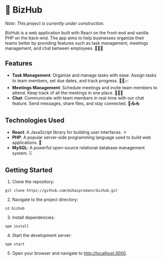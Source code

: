 # 🚀 BizHub

*Note: This project is currently under construction.*

BizHub is a web application built with React on the front-end and vanilla PHP on the back-end. The app aims to help businesses organize their teams better by providing features such as task management, meetings management, and chat between employees. 💼💬📅

## Features

- **Task Management**: Organize and manage tasks with ease. Assign tasks to team members, set due dates, and track progress. 📝🔧📈
- **Meetings Management**: Schedule meetings and invite team members to attend. Keep track of all the meetings in one place. 📅👥📝
- **Chat**: Communicate with team members in real-time with our chat feature. Send messages, share files, and stay connected. 💬📤📥

## Technologies Used

- **React**: A JavaScript library for building user interfaces. ⚛
- **PHP**: A popular server-side programming language used to build web applications. 🐘
- **MySQL**: A powerful open-source relational database management system. 🗄

## Getting Started

1. Clone the repository:
```
git clone https://github.com/mihaiprodann/bizhub.git
```

2. Navigate to the project directory:
```
cd bizhub
```

3. Install dependencies:
```
npm install
```

4. Start the development server:
```
npm start
```

5. Open your browser and navigate to [http://localhost:3000](http://localhost:3000).

